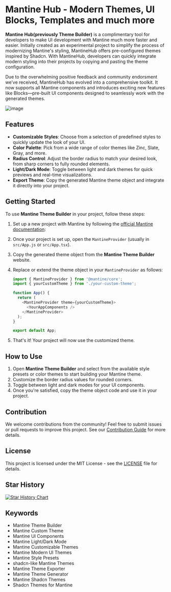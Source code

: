 
# Mantine Hub - Modern Themes, UI Blocks, Templates and much more

**Mantine Hub(previously Theme Builder)** is a complimentary tool for developers to make UI development with Mantine much more faster and easier. Initially created as an experimental project to simplify the process of modernizing Mantine's styling, MantineHub offers pre-configured themes inspired by Shadcn. With MantineHub, developers can quickly integrate modern styling into their projects by copying and pasting the theme configuration.

Due to the overwhelming positive feedback and community endorsment we’ve received, MantineHub has evolved into a comprehensive toolkit. It now supports all Mantine components and introduces exciting new features like Blocks—pre-built UI components designed to seamlessly work with the generated themes.

![image](https://github.com/user-attachments/assets/0b673eec-ed49-4928-a021-5bee7d0ec8e3)

## Features

- **Customizable Styles**: Choose from a selection of predefined styles to quickly update the look of your UI.
- **Color Palette**: Pick from a wide range of color themes like Zinc, Slate, Gray, and more.
- **Radius Control**: Adjust the border radius to match your desired look, from sharp corners to fully rounded elements.
- **Light/Dark Mode**: Toggle between light and dark themes for quick previews and real-time visualizations.
- **Export Theme**: Copy the generated Mantine theme object and integrate it directly into your project.

## Getting Started

To use **Mantine Theme Builder** in your project, follow these steps:

1. Set up a new project with Mantine by following the [official Mantine documentation](https://mantine.dev/getting-started/):

2. Once your project is set up, open the `MantineProvider` (usually in `src/App.js` or `src/App.tsx`).

3. Copy the generated theme object from the **Mantine Theme Builder** website.

4. Replace or extend the theme object in your `MantineProvider` as follows:

   ```javascript
   import { MantineProvider } from '@mantine/core';
   import { yourCustomTheme } from './your-custom-theme';

   function App() {
     return (
       <MantineProvider theme={yourCustomTheme}>
         <YourAppComponents />
       </MantineProvider>
     );
   }

   export default App;
   ```

5. That's it! Your project will now use the customized theme.

## How to Use

1. Open **Mantine Theme Builder** and select from the available style presets or color themes to start building your Mantine theme.
2. Customize the border radius values for rounded corners.
3. Toggle between light and dark modes for your UI components.
4. Once you're satisfied, copy the theme object code and use it in your project.

## Contribution

We welcome contributions from the community! Feel free to submit issues or pull requests to improve this project. See our [Contribution Guide](CONTRIBUTING.md) for more details.

## License

This project is licensed under the MIT License - see the [LICENSE](LICENSE) file for details.

## Star History

[![Star History Chart](https://api.star-history.com/svg?repos=rubixcube-innovations/mantine-theme-builder&type=Date)](https://star-history.com/#rubixcube-innovations/mantine-theme-builder&Date)

## Keywords

- Mantine Theme Builder
- Mantine Custom Theme
- Mantine UI Components
- Mantine Light/Dark Mode
- Mantine Customizable Themes
- Mantine Modern UI Themes
- Mantine Style Presets
- shadcn-like Mantine Themes
- Mantine Theme Exporter
- Mantine Theme Generator
- Mantine Shadcn Themes
- Shadcn Themes for Mantine
